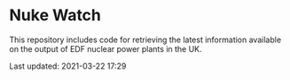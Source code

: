 # Nuke Watch

This repository includes code for retrieving the latest information available on the output of EDF nuclear power plants in the UK.

Last updated: 2021-03-22 17:29